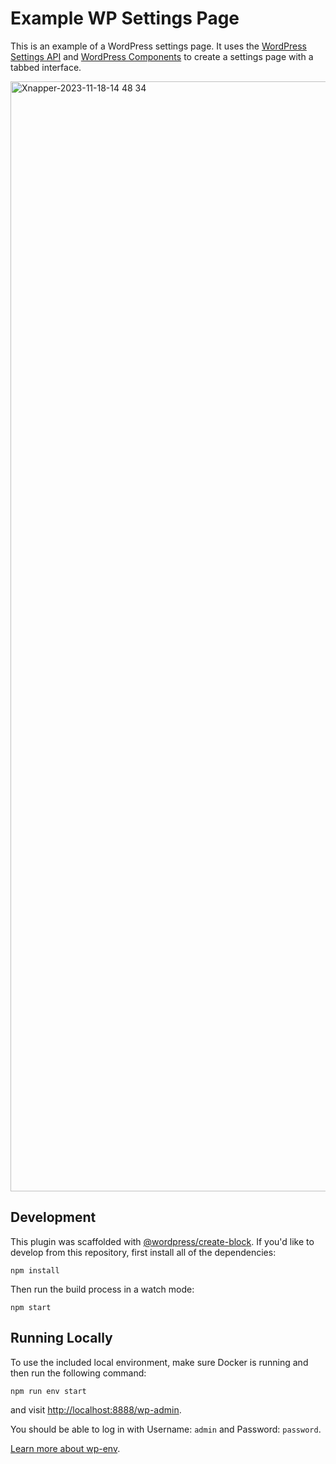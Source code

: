 # Example WP Settings Page

This is an example of a WordPress settings page. It uses the [WordPress Settings API](https://codex.wordpress.org/Settings_API) and [WordPress Components](https://developer.wordpress.org/block-editor/components/) to create a settings page with a tabbed interface.

<img width="1776" alt="Xnapper-2023-11-18-14 48 34" src="https://github.com/bacoords/example-wp-settings/assets/6867360/583f688e-1a14-4fa3-8b31-f8b0cf9b7dfd">

## Development

This plugin was scaffolded with [@wordpress/create-block](https://developer.wordpress.org/block-editor/reference-guides/packages/packages-create-block/). If you'd like to develop from this repository, first install all of the dependencies:

`npm install`

Then run the build process in a watch mode:

`npm start`

## Running Locally

To use the included local environment, make sure Docker is running and then run the following command:

`npm run env start`

and visit [http://localhost:8888/wp-admin](http://localhost:8888/wp-admin).

You should be able to log in with Username: `admin` and Password: `password`.

[Learn more about wp-env](https://developer.wordpress.org/block-editor/reference-guides/packages/packages-env/).
